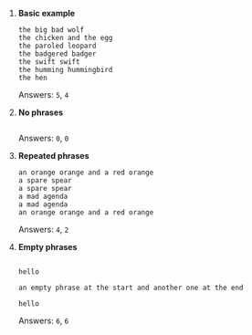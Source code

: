 1.  **Basic example**

    ```
    the big bad wolf
    the chicken and the egg
    the paroled leopard
    the badgered badger
    the swift swift
    the humming hummingbird
    the hen
    ```

    Answers: `5`, `4`

2.  **No phrases**

    ```
    ```

    Answers: `0`, `0`

3.  **Repeated phrases**

    ```
    an orange orange and a red orange
    a spare spear
    a spare spear
    a mad agenda
    a mad agenda
    an orange orange and a red orange
    ```

    Answers: `4`, `2`

4.  **Empty phrases**

    ```

    hello

    an empty phrase at the start and another one at the end

    hello

    ```

    Answers: `6`, `6`
